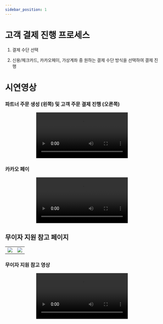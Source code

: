 ```yaml
---
sidebar_position: 1
---
```


# 고객 결제 진행 프로세스 

1. 결제 수단 선택
   
2. 신용/체크카드, 카카오페이, 가상계좌 중 원하는 결제 수단 방식을 선택하여 결제 진행

# 시연영상

### 파트너 주문 생성 (왼쪽) 및 고객 주문 결제 진행 (오른쪽)
<p align='center'>
    <video class="webDocsVideo" controls>
        <source src={require('./img/demo.mp4').default} type="video/mp4"/>
    </video>
 </p>

### 카카오 페이
<p align='center'>
    <video class="webDocsVideo" controls>
        <source src={require('./img/kakaopay_demo.mp4').default} type="video/mp4"/>
    </video>
 </p>

## 무이자 지원 참고 페이지 
<table>
    <tr>
        <td>
            <img
            src={require('./img/interest_free01.png').default}
            className='docsImage'
            />
        </td>
    <td>
            <img
            src={require('./img/interest_free02.png').default}
            className='docsImage'
            />
        </td>
    </tr>
</table>

### 무이자 지원 참고 영상
<p align='center'>
    <video class="webDocsVideo" controls>
        <source src={require('./img/interest_free.mp4').default} type="video/mp4"/>
    </video>
 </p>